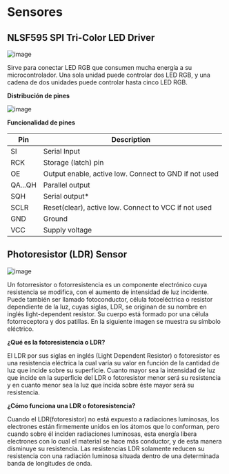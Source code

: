 
# Sensores

## NLSF595 SPI Tri-Color LED Driver
![image](https://user-images.githubusercontent.com/44510625/190011100-4909f3a7-1a49-4abb-a50b-5dd43e50017a.png)

Sirve para conectar LED RGB que consumen mucha energía a su microcontrolador. Una sola unidad puede controlar dos LED RGB, y una cadena de dos unidades puede controlar hasta cinco LED RGB.

**Distribución de pines**


![image](https://user-images.githubusercontent.com/44510625/190014335-3ead1590-12e0-4d67-97f9-0e85f03a0d2f.png)



**Funcionalidad de pines**

| Pin     | Description                                           |
|---------|-------------------------------------------------------|
| SI      | Serial Input                                          |
| RCK     | Storage (latch) pin                                   |
| OE      | Output enable, active low. Connect to GND if not used |
| QA...QH | Parallel output                                       |
| SQH     | Serial output*                                        |
| SCLR    | Reset(clear), active low. Connect to VCC if not used  |
| GND     | Ground                                                |
| VCC     | Supply voltage                                        |

## Photoresistor (LDR) Sensor

![image](https://user-images.githubusercontent.com/44510625/190018879-b3f6fd18-5487-4093-b091-eec62ccbbd7e.png)


Un fotorresistor o fotorresistencia es un componente electrónico cuya resistencia se modifica, con el aumento de intensidad de luz incidente. Puede también ser llamado fotoconductor, célula fotoeléctrica o resistor dependiente de la luz, cuyas siglas, LDR, se originan de su nombre en inglés light-dependent resistor. Su cuerpo está formado por una célula fotorreceptora y dos patillas. En la siguiente imagen se muestra su símbolo eléctrico.

**¿Qué es la fotoresistencia o LDR?**

El LDR por sus siglas en inglés (Light Dependent Resistor) o fotoresistor es una resistencia eléctrica la cual varía su valor en función de la cantidad de luz que incide sobre su superficie. Cuanto mayor sea la intensidad de luz que incide en la superficie del LDR o fotoresistor menor será su resistencia y en cuanto menor sea la luz que incida sobre éste mayor será su resistencia.

**¿Cómo funciona una LDR o fotoresistencia?**

Cuando el LDR(fotoresistor) no está expuesto a radiaciones luminosas, los electrones están firmemente unidos en los átomos que lo conforman, pero cuando sobre él inciden radiaciones luminosas, esta energía libera electrones con lo cual el material se hace más conductor, y de esta manera disminuye su resistencia. Las resistencias LDR solamente reducen su resistencia con una radiación luminosa situada dentro de una determinada banda de longitudes de onda.
